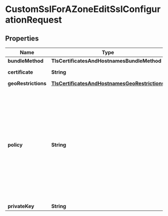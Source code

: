 

# CustomSslForAZoneEditSslConfigurationRequest


## Properties

| Name | Type | Description | Notes |
|------------ | ------------- | ------------- | -------------|
|**bundleMethod** | **TlsCertificatesAndHostnamesBundleMethod** |  |  [optional] |
|**certificate** | **String** | The zone&#39;s SSL certificate or certificate and the intermediate(s). |  [optional] |
|**geoRestrictions** | [**TlsCertificatesAndHostnamesGeoRestrictions**](TlsCertificatesAndHostnamesGeoRestrictions.md) |  |  [optional] |
|**policy** | **String** | Specify the policy that determines the region where your private key will be held locally. HTTPS connections to any excluded data center will still be fully encrypted, but will incur some latency while Keyless SSL is used to complete the handshake with the nearest allowed data center. Any combination of countries, specified by their two letter country code (https://en.wikipedia.org/wiki/ISO_3166-1_alpha-2#Officially_assigned_code_elements) can be chosen, such as &#39;country: IN&#39;, as well as &#39;region: EU&#39; which refers to the EU region. If there are too few data centers satisfying the policy, it will be rejected. |  [optional] |
|**privateKey** | **String** | The zone&#39;s private key. |  [optional] |



